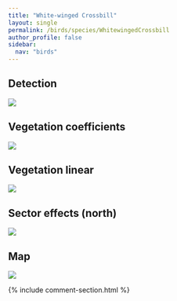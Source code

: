 ```yaml
---
title: "White-winged Crossbill"
layout: single
permalink: /birds/species/WhitewingedCrossbill
author_profile: false
sidebar:
  nav: "birds"
---
```


<h2>Detection</h2>

<img src="https://beallen.github.io/DevelopmentWebsite/assets/images/birds/WhitewingedCrossbill/det.jpg">

<h2>Vegetation coefficients</h2>

<img src="https://beallen.github.io/DevelopmentWebsite/assets/images/birds/WhitewingedCrossbill/veghf.jpg">

<h2>Vegetation linear</h2>

<img src="https://beallen.github.io/DevelopmentWebsite/assets/images/birds/WhitewingedCrossbill/lin-north.jpg">

<h2>Sector effects (north)</h2>

<img src="https://beallen.github.io/DevelopmentWebsite/assets/images/birds/WhitewingedCrossbill/sector-north.jpg">

<h2>Map</h2>

<img src="https://beallen.github.io/DevelopmentWebsite/assets/images/birds/WhitewingedCrossbill/map.jpg">

{% include comment-section.html %}
